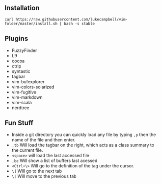 ## Installation

```
curl https://raw.githubusercontent.com/lukecampbell/vim-folder/master/install.sh | bash -s stable
```

## Plugins

- FuzzyFinder
- L9
- cocoa
- ctrlp
- syntastic
- tagbar
- vim-bufexplorer
- vim-colors-solarized
- vim-fugitive
- vim-markdown
- vim-scala
- nerdtree

## Fun Stuff

- Inside a git directory you can quickly load any file by typing `,p` then the name of the file and then enter.
- `,tb` Will load the tagbar on the right, which acts as a class summary to the current file.
- `<space>` will load the last accessed file
- `,be` Will show a list of buffers last acessed
- `<Ctrl+\>` Will go to the definition of the tag under the cursor.
- `\]` Will go to the next tab
- `\[` Will move to the previous tab

